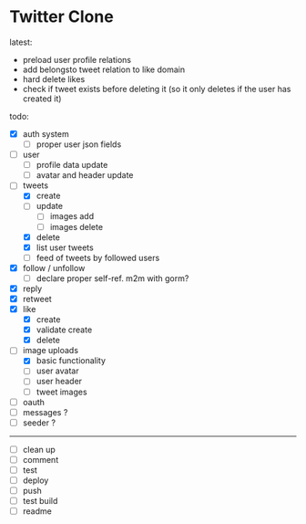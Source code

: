 # Twitter Clone

latest:
- preload user profile relations
- add belongsto tweet relation to like domain
- hard delete likes
- check if tweet exists before deleting it
  (so it only deletes if the user has created it)

todo:


- [x] auth system
  - [ ] proper user json fields
- [ ] user 
  - [ ] profile data update
  - [ ] avatar and header update
- [ ] tweets
  - [x] create
  - [ ] update
    - [ ] images add
    - [ ] images delete
  - [x] delete 
  - [x] list user tweets
  - [ ] feed of tweets by followed users
- [x] follow / unfollow
  - [ ] declare proper self-ref. m2m with gorm?
- [x] reply
- [x] retweet
- [x] like 
  - [x] create
  - [x] validate create
  - [x] delete
- [ ] image uploads
  - [x] basic functionality
  - [ ] user avatar
  - [ ] user header
  - [ ] tweet images
- [ ] oauth
- [ ] messages ?
- [ ] seeder ?
----
- [ ] clean up
- [ ] comment
- [ ] test 
- [ ] deploy
- [ ] push
- [ ] test build
- [ ] readme